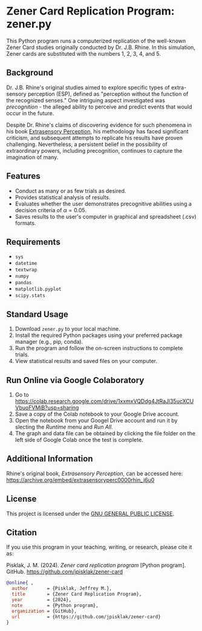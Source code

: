 # Zener Card Replication Program: zener.py

This Python program runs a computerized replication of the well-known Zener Card studies originally conducted by Dr. J.B. Rhine. In this simulation, Zener cards are substituted with the numbers 1, 2, 3, 4, and 5.

## Background
Dr. J.B. Rhine's original studies aimed to explore specific types of extra-sensory perception (ESP), defined as "perception without the function of the recognized senses." One intriguing aspect investigated was *precognition* - the alleged ability to perceive and predict events that would occur in the future.

Despite Dr. Rhine's claims of discovering evidence for such phenomena in his book [Extrasensory Perception](https://archive.org/embed/extrasensoryperc0000rhin_j6u0), his methodology has faced significant criticism, and subsequent attempts to replicate his results have proven challenging. Nevertheless, a persistent belief in the possibility of extraordinary powers, including precognition, continues to capture the imagination of many.

## Features
- Conduct as many or as few trials as desired.
- Provides statistical analysis of results.
- Evaluates whether the user demonstrates precognitive abilities using a decision criteria of $\alpha = 0.05$.
- Saves results to the user's computer in graphical and spreadsheet (.csv) formats.

## Requirements
- `sys`
- `datetime`
- `textwrap`
- `numpy`
- `pandas`
- `matplotlib.pyplot`
- `scipy.stats`

## Standard Usage
1. Download `zener.py` to your local machine.
2. Install the required Python packages using your preferred package manager (e.g., pip, conda).
3. Run the program and follow the on-screen instructions to complete trials.
4. View statistical results and saved files on your computer.

## Run Online via Google Colaboratory
1. Go to https://colab.research.google.com/drive/1xxmxVQDdg4JtRaJl35ucXCUVbuoFVMiB?usp=sharing
2. Save a copy of the Colab notebook to your Google Drive account.
3. Open the notebook from your Googel Drive account and run it by slecting the *Runtime* menu and *Run All*.
4. The graph and data file can be obtained by clicking the file folder on the left side of Google Colab once the test is complete.

## Additional Information
Rhine's original book, *Extrasensory Perception*, can be accessed here: https://archive.org/embed/extrasensoryperc0000rhin_j6u0

## License
This project is licensed under the [GNU GENERAL PUBLIC LICENSE](LICENSE).

## Citation

If you use this program in your teaching, writing, or research, please cite it as:

Pisklak, J. M. (2024). *Zener card replication program* [Python program]. GitHub. https://github.com/jpisklak/zener-card

```bibtex
@online{ ,
  author       = {Pisklak, Jeffrey M.},
  title        = {Zener Card Replication Program},
  year         = {2024},
  note         = {Python program},
  organization = {GitHub},
  url          = {https://github.com/jpisklak/zener-card}
}
```
